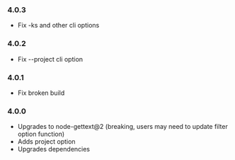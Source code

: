 ### 4.0.3
- Fix -ks and other cli options

### 4.0.2
- Fix --project cli option

### 4.0.1
- Fix broken build

### 4.0.0
- Upgrades to node-gettext@2 (breaking, users may need to update filter option function)
- Adds project option
- Upgrades dependencies
